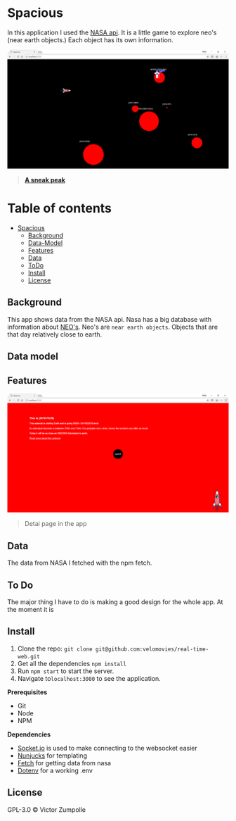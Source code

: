 # Spacious

In this application I used the [NASA api](https://api.nasa.gov/api.html). It is a little game to explore neo's (near earth objects.) Each object has its own information.

![preview image](sources/images/preview.png)
> [**A sneak peak**](http://spacejs.herokuapp.com/)

# Table of contents
- [Spacious](#spacious)
  * [Background](#background)
  * [Data-Model](#data-model)
  * [Features](#features)
  * [Data](#data)
  * [ToDo](#to-do)
  * [Install](#install)
  * [License](#license)

## Background

This app shows data from the NASA api. Nasa has a big database with information about [NEO's](https://api.nasa.gov/api.html#neows-lookup). Neo's are `near earth objects`. Objects that are that day relatively close to earth.

## Data model 

## Features

![preview 2](sources/images/preview2.png)
> Detai page in the app

## Data

The data from NASA I fetched with the npm fetch.

## To Do

The major thing I have to do is making a good design for the whole app. At the moment it is 

## Install

1. Clone the repo: `git clone git@github.com:velomovies/real-time-web.git`
2. Get all the dependencies `npm install`
3. Run `npm start`  to start the server.
4. Navigate to`localhost:3000` to see the application.

**Prerequisites**

- Git
- Node
- NPM

**Dependencies**

- [Socket.io](https://socket.io) is used to make connecting to the websocket easier
- [Nunjucks](https://mozilla.github.io/nunjucks/) for templating
- [Fetch](https://www.npmjs.com/package/node-fetch) for getting data from nasa
- [Dotenv](https://www.npmjs.com/package/dotenv) for a working .env

## License

GPL-3.0 © Victor Zumpolle

